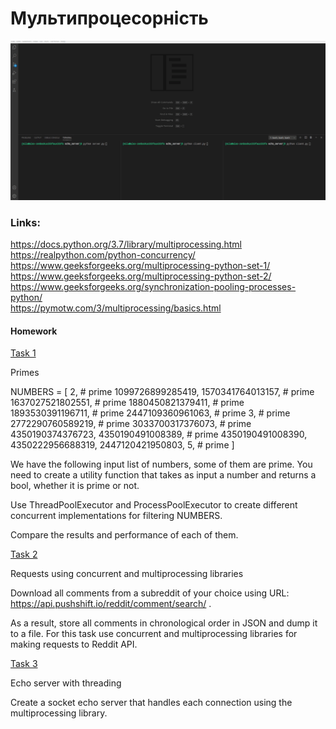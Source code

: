 # Мультипроцесорність


![Peek recording Calculator functionality](https://raw.githubusercontent.com/mila-orishchuk/pythoncourse/master/Lesson34/echo_server/img/client_window.gif)


### Links:  
https://docs.python.org/3.7/library/multiprocessing.html  
https://realpython.com/python-concurrency/  
https://www.geeksforgeeks.org/multiprocessing-python-set-1/  
https://www.geeksforgeeks.org/multiprocessing-python-set-2/  
https://www.geeksforgeeks.org/synchronization-pooling-processes-python/  
https://pymotw.com/3/multiprocessing/basics.html  


#### Homework
[Task 1](https://github.com/mila-orishchuk/pythoncourse/blob/master/Lesson34/task1.py)

Primes

NUMBERS = [
   2,  # prime
   1099726899285419,
   1570341764013157,  # prime
   1637027521802551,  # prime
   1880450821379411,  # prime
   1893530391196711,  # prime
   2447109360961063,  # prime
   3,  # prime
   2772290760589219,  # prime
   3033700317376073,  # prime
   4350190374376723,
   4350190491008389,  # prime
   4350190491008390,
   4350222956688319,
   2447120421950803,
   5,  # prime
]

We have the following input list of numbers, some of them are prime. You need to create a utility function that takes as input a number and returns a bool, whether it is prime or not.

Use ThreadPoolExecutor and ProcessPoolExecutor to create different concurrent implementations for filtering NUMBERS. 

Compare the results and performance of each of them.

[Task 2](https://github.com/mila-orishchuk/pythoncourse/blob/master/Lesson34/task2.py)

Requests using concurrent and multiprocessing libraries

Download all comments from a subreddit of your choice using URL: https://api.pushshift.io/reddit/comment/search/ . 

As a result, store all comments in chronological order in JSON and dump it to a file. For this task use concurrent and multiprocessing libraries for making requests to Reddit API.

[Task 3](https://github.com/mila-orishchuk/pythoncourse/blob/master/Lesson34/echo_server)

Echo server with threading

Create a socket echo server that handles each connection using the multiprocessing library.


